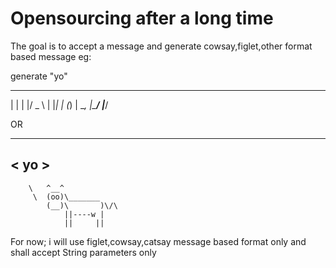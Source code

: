 # Opensourcing after a long time

The goal is to accept a message and generate cowsay,figlet,other format based  message
eg:

generate "yo"
             
 _   _  ___  
| | | |/ _ \ 
| |_| | (_) |
 \__, |\___/ 
 |___/       

OR
 ____ 
< yo >
 ---- 
        \   ^__^
         \  (oo)\_______
            (__)\       )\/\
                ||----w |
                ||     || 


For now; i will use figlet,cowsay,catsay message based format only and shall accept String parameters only
 
